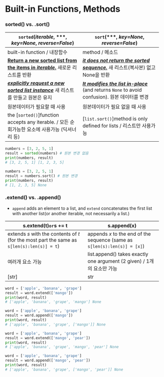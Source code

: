 

# Built-in Functions, Methods

### sorted() vs. .sort()

| `sorted`(*iterable*, ***, *key=None*, *reverse=False*)       | `sort`(***, *key=None*, *reverse=False*)                     |
| ------------------------------------------------------------ | ------------------------------------------------------------ |
| built-in function / 내장함수                                 | method / 메소드                                              |
| <u>**Return a new sorted list from the items in *iterable*.**</u> 새로운 리스트를 반환 | <u>***it does not return the sorted sequence.***</u> 새 리스트(복사본) 없고 None을 반환 |
| <u>***explicitly request a new sorted list instance***</u> 새 리스트를 만들고 원본은 유지 | ***<u>It modifies the list in-place</u>*** (and returns `None` to avoid confusion). 원본 데이터를 변경 |
| 원본데이터가 필요할 때 사용                                  | 원본데이터가 필요 없을 때 사용                               |
| the [`sorted()`]function accepts any iterable. / 모든 순회가능한 요소에 사용가능 (딕셔너리 등) | [`list.sort()`]method is only defined for lists / 리스트만 사용가능 |

```python
numbers = [3, 2, 5, 1]
result = sorted(numbers) # 원본 변경 없음
print(numbers, result)
# [3, 2, 5, 1] [1, 2, 3, 5]

numbers = [3, 2, 5, 1]
result = numbers.sort() # 원본 변경
print(numbers, result)
# [1, 2, 3, 5] None
```



### .extend() vs. .append()

- `append` adds an element to a list, and `extend` concatenates the first list with another list(or another iterable, not necessarily a list.)

| s.extend(t)` or `s += t                                      | s.append(x)                                                  |
| ------------------------------------------------------------ | ------------------------------------------------------------ |
| extends *s* with the contents of *t* (for the most part the same as `s[len(s):len(s)] = t`) | appends *x* to the end of the sequence (same as `s[len(s):len(s)] = [x]`) |
| 여러개 요소 가능                                             | list.append() takes exactly one argument (2 given) / 1개의 요소만 가능 |
| [str]                                                        | str                                                          |

```python
word = ['apple', 'banana', 'grape']
result = word.extend(['mango'])
print(word, result)
# ['apple', 'banana', 'grape', 'mango'] None

word = ['apple', 'banana', 'grape']
result = word.append(['mango'])
print(word, result)
# ['apple', 'banana', 'grape', ['mango']] None

word = ['apple', 'banana', 'grape']
result = word.extend(['mango', 'pear'])
print(word, result)
# ['apple', 'banana', 'grape', 'mango', 'pear'] None

word = ['apple', 'banana', 'grape']
result = word.append(['mango', 'pear'])
print(word, result)
# ['apple', 'banana', 'grape', ['mango', 'pear']] None
```

